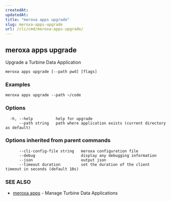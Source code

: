 ```yaml
---
createdAt: 
updatedAt: 
title: "meroxa apps upgrade"
slug: meroxa-apps-upgrade
url: /cli/cmd/meroxa-apps-upgrade/
---
```

## meroxa apps upgrade

Upgrade a Turbine Data Application

```
meroxa apps upgrade [--path pwd] [flags]
```

### Examples

```
meroxa apps upgrade --path ~/code
```

### Options

```
  -h, --help          help for upgrade
      --path string   path where application exists (current directory as default)
```

### Options inherited from parent commands

```
      --cli-config-file string   meroxa configuration file
      --debug                    display any debugging information
      --json                     output json
      --timeout duration         set the duration of the client timeout in seconds (default 10s)
```

### SEE ALSO

* [meroxa apps](/cli/cmd/meroxa-apps/)	 - Manage Turbine Data Applications

